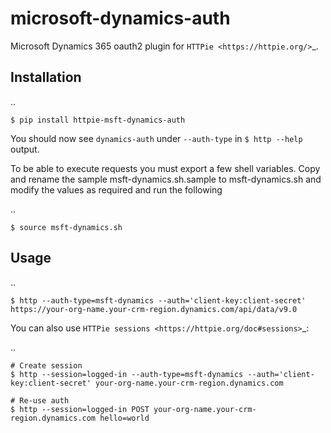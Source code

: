 microsoft-dynamics-auth
===========

Microsoft Dynamics 365 oauth2 plugin for `HTTPie <https://httpie.org/>`_.


Installation
------------

..

    $ pip install httpie-msft-dynamics-auth


You should now see ``dynamics-auth`` under ``--auth-type`` in ``$ http --help`` output.

To be able to execute requests you must export a few shell variables. Copy and rename the sample msft-dynamics.sh.sample to msft-dynamics.sh
and modify the values as required and run the following

..

    $ source msft-dynamics.sh

Usage
-----

..

    $ http --auth-type=msft-dynamics --auth='client-key:client-secret' https://your-org-name.your-crm-region.dynamics.com/api/data/v9.0


You can also use `HTTPie sessions <https://httpie.org/doc#sessions>`_:

..

    # Create session
    $ http --session=logged-in --auth-type=msft-dynamics --auth='client-key:client-secret' your-org-name.your-crm-region.dynamics.com

    # Re-use auth
    $ http --session=logged-in POST your-org-name.your-crm-region.dynamics.com hello=world

